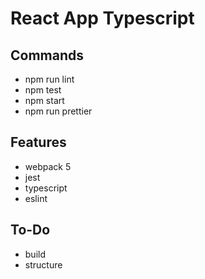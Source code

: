 # React App Typescript

## Commands

- npm run lint
- npm test
- npm start
- npm run prettier

## Features

- webpack 5
- jest
- typescript
- eslint

## To-Do

- build
- structure